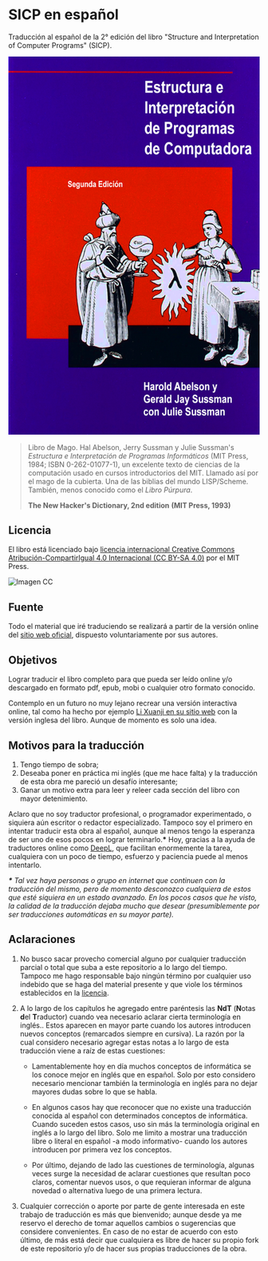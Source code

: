 # SICP en español

Traducción al español de la 2° edición del libro "Structure and Interpretation
of Computer Programs" (SICP).

![Imagen](/secciones/imagenes/SICP-traducido-variante-1.png)

> Libro de Mago. Hal Abelson, Jerry Sussman y Julie Sussman's *Estructura e Interpretación de Programas Informáticos* (MIT Press, 1984; ISBN 0-262-01077-1), un excelente texto de ciencias de la computación usado en cursos introductorios del MIT. Llamado así por el mago de la cubierta. Una de las biblias del mundo LISP/Scheme. También, menos conocido como el *Libro Púrpura*.
>
> **The New Hacker's Dictionary, 2nd edition**
> **(MIT Press, 1993)**


## Licencia 

El libro está licenciado bajo [licencia internacional Creative Commons Atribución-CompartirIgual 4.0 Internacional (CC BY-SA 4.0)](https://creativecommons.org/licenses/by-sa/4.0/deed.es) por el MIT Press.

![Imagen CC](https://licensebuttons.net/l/by-sa/4.0/88x31.png)


## Fuente

Todo el material que iré traduciendo se realizará a partir de la versión online del [sitio web oficial](https://mitpress.mit.edu/sites/default/files/sicp/index.html), dispuesto voluntariamente por sus autores.


## Objetivos

Lograr traducir el libro completo para que pueda ser leído online y/o descargado en formato pdf, epub, mobi o cualquier otro formato conocido.

Contemplo en un futuro no muy lejano recrear una versión interactiva online, tal como ha hecho por ejemplo [Li Xuanji en su sitio web](http://www.xuanji.li/isicp/index.html) con la versión inglesa del libro. Aunque de momento es solo una idea.


## Motivos para la traducción

1) Tengo tiempo de sobra;
2) Deseaba poner en práctica mi inglés (que me hace falta) y la traducción de esta obra me pareció un desafío interesante;
3) Ganar un motivo extra para leer y releer cada sección del libro con mayor detenimiento.

Aclaro que no soy traductor profesional, o programador experimentado, o siquiera aún escritor o redactor especializado. Tampoco soy el primero en intentar traducir esta obra al español, aunque al menos tengo la esperanza de ser uno de esos pocos en lograr terminarlo.**\*** Hoy, gracias a la ayuda de traductores online como [DeepL](https://www.deepl.com/translator), que facilitan enormemente la tarea, cualquiera con un poco de tiempo, esfuerzo y paciencia puede al menos intentarlo.

***\*** Tal vez haya personas o grupo en internet que continuen con la traducción del mismo, pero de momento desconozco cualquiera de estos que esté siquiera en un estado avanzado. En los pocos casos que he visto, la calidad de la traducción dejaba mucho que desear (presumiblemente por ser traducciones automáticas en su mayor parte).*


## Aclaraciones

1) No busco sacar provecho comercial alguno por cualquier traducción parcial o total que suba a este repositorio a lo largo del tiempo. Tampoco me hago responsable bajo ningún término por cualquier uso indebido que se haga del material presente y que viole los términos establecidos en la [licencia](#licencia).

2) A lo largo de los capítulos he agregado entre paréntesis las **NdT** (**N**otas **d**el **T**raductor) cuando vea necesario aclarar cierta terminología en inglés.. Estos aparecen en mayor parte cuando los autores introducen nuevos conceptos (remarcados siempre en cursiva). La razón por la cual considero necesario agregar estas notas a lo largo de esta traducción viene a raíz de estas cuestiones:

    * Lamentablemente hoy en día muchos conceptos de informática se los conoce mejor en inglés que en español. Solo por esto considero necesario mencionar también la terminología en inglés para no dejar mayores dudas sobre lo que se habla.

    * En algunos casos hay que reconocer que no existe una traducción conocida al español con determinados conceptos de informática. Cuando suceden estos casos, uso sin más la terminología original en inglés a lo largo del libro. Solo me limito a mostrar una traducción libre o literal en español -a modo informativo- cuando los autores introducen por primera vez los conceptos.

    * Por último, dejando de lado las cuestiones de terminología, algunas veces surge la necesidad de aclarar cuestiones que resultan poco claros, comentar nuevos usos, o que requieran informar de alguna novedad o alternativa luego de una primera lectura.
    
3) Cualquier corrección o aporte por parte de gente interesada en este trabajo de traducción es más que bienvenido; aunque desde ya me reservo el derecho de tomar aquellos cambios o sugerencias que considere convenientes. En caso de no estar de acuerdo con esto último, de más está decir que cualquiera es libre de hacer su propio fork de este repositorio y/o de hacer sus propias traducciones de la obra.
